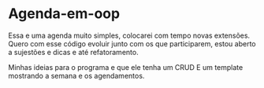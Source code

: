# Agenda-em-oop
Essa e uma agenda muito simples, colocarei com tempo novas extensões.
Quero com esse código evoluir junto com os que participarem, estou aberto a sujestões e dicas e até refatoramento.

Minhas ideias para o programa e que ele tenha um CRUD
E um template mostrando a semana e os agendamentos.
